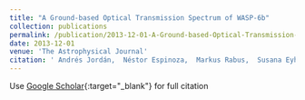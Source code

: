 ```yaml
---
title: "A Ground-based Optical Transmission Spectrum of WASP-6b"
collection: publications
permalink: /publication/2013-12-01-A-Ground-based-Optical-Transmission-Spectrum-of-WASP-6b
date: 2013-12-01
venue: 'The Astrophysical Journal'
citation: ' Andrés Jordán,  Néstor Espinoza,  Markus Rabus,  Susana Eyheramendy,  David Sing,  Jean-Michel Désert,  Gáspár Bakos,  Jonathan Fortney,  Mercedes López-Morales,  Pierre Maxted,  Amaury Triaud,  Andrew Szentgyorgyi, &quot;A Ground-based Optical Transmission Spectrum of WASP-6b.&quot; The Astrophysical Journal, 2013.'
---
```

Use [Google Scholar](https://scholar.google.com/scholar?q=A+Ground+based+Optical+Transmission+Spectrum+of+WASP+6b){:target="_blank"} for full citation